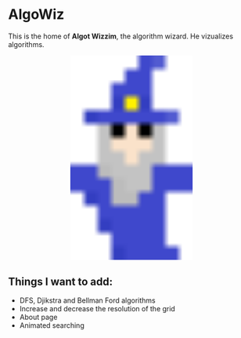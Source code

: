 # AlgoWiz

This is the home of <b>Algot Wizzim</b>, the algorithm wizard. He vizualizes algorithms.

<p align="center">
  <img style="margin: 0 auto;" src="https://github.com/VEnghed/AlgoViz/blob/master/static/favicon.svg" width="250" />
</p>

## Things I want to add:
- DFS, Djikstra and Bellman Ford algorithms
- Increase and decrease the resolution of the grid
- About page
- Animated searching
